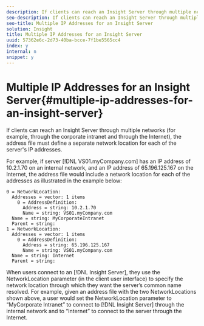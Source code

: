 ```yaml
---
description: If clients can reach an Insight Server through multiple networks (for example, through the corporate intranet and through the Internet), the address file must define a separate network location for each of the server's IP addresses.
seo-description: If clients can reach an Insight Server through multiple networks (for example, through the corporate intranet and through the Internet), the address file must define a separate network location for each of the server's IP addresses.
seo-title: Multiple IP Addresses for an Insight Server
solution: Insight
title: Multiple IP Addresses for an Insight Server
uuid: 57362e6c-2d73-40ba-bcce-7f1be5565cc4
index: y
internal: n
snippet: y
---
```


# Multiple IP Addresses for an Insight Server{#multiple-ip-addresses-for-an-insight-server}

If clients can reach an Insight Server through multiple networks (for example, through the corporate intranet and through the Internet), the address file must define a separate network location for each of the server's IP addresses.

 For example, if server [!DNL VS01.myCompany.com] has an IP address of 10.2.1.70 on an internal network, and an IP address of 65.196.125.167 on the Internet, the address file would include a network location for each of the addresses as illustrated in the example below:

```
0 = NetworkLocation: 
  Addresses = vector: 1 items
    0 = AddressDefinition: 
      Address = string: 10.2.1.70
      Name = string: VS01.myCompany.com
  Name = string: MyCorporateIntranet
  Parent = string: 
1 = NetworkLocation: 
  Addresses = vector: 1 items
    0 = AddressDefinition: 
      Address = string: 65.196.125.167
      Name = string: VS01.myCompany.com
  Name = string: Internet
  Parent = string:
```

When users connect to an [!DNL Insight Server], they use the NetworkLocation parameter (in the client user interface) to specify the network location through which they want the server’s common name resolved. For example, given an address file with the two NetworkLocations shown above, a user would set the NetworkLocation parameter to “MyCorporate Intranet” to connect to [!DNL Insight Server] through the internal network and to “Internet” to connect to the server through the Internet. 
